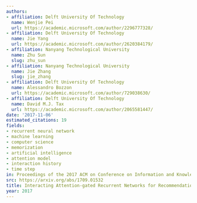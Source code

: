 ```yaml
---
authors:
- affiliation: Delft University Of Technology
  name: Wenjie Pei
  url: https://academic.microsoft.com/author/2296777328/
- affiliation: Delft University Of Technology
  name: Jie Yang
  url: https://academic.microsoft.com/author/2620384179/
- affiliation: Nanyang Technological University
  name: Zhu Sun
  slug: zhu_sun
- affiliation: Nanyang Technological University
  name: Jie Zhang
  slug: jie_zhang
- affiliation: Delft University Of Technology
  name: Alessandro Bozzon
  url: https://academic.microsoft.com/author/729038630/
- affiliation: Delft University Of Technology
  name: David M.J. Tax
  url: https://academic.microsoft.com/author/2065581447/
date: '2017-11-06'
estimated_citations: 19
fields:
- recurrent neural network
- machine learning
- computer science
- memorization
- artificial intelligence
- attention model
- interaction history
- time step
in: Proceedings of the 2017 ACM on Conference on Information and Knowledge Management
src: https://arxiv.org/abs/1709.01532
title: Interacting Attention-gated Recurrent Networks for Recommendation
year: 2017
---
```

